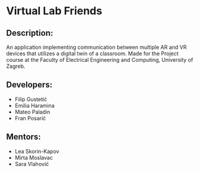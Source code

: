 # Virtual Lab Friends
 
## Description:
An application implementing communication between multiple AR and VR devices that utilizes a digital twin of a classroom.
Made for the Project course at the Faculty of Electrical Engineering and Computing, University of Zagreb.

## Developers:
- Filip Gustetić
- Emilia Haramina
- Mateo Paladin
- Fran Posarić

## Mentors: 
- Lea Skorin-Kapov
- Mirta Moslavac
- Sara Vlahović
